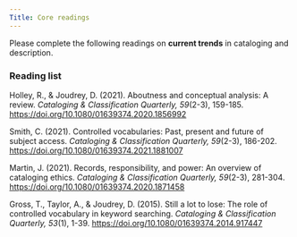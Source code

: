 ```yaml
---
Title: Core readings
---
```

Please complete the following readings on **current trends** in cataloging and description.
### Reading list
Holley, R., & Joudrey, D. (2021). Aboutness and conceptual analysis: A review. *Cataloging & Classification Quarterly, 59*(2-3), 159-185. <https://doi.org/10.1080/01639374.2020.1856992>

Smith, C. (2021). Controlled vocabularies: Past, present and future of subject access. *Cataloging & Classification Quarterly, 59*(2-3), 186-202. <https://doi.org/10.1080/01639374.2021.1881007>

Martin, J. (2021). Records, responsibility, and power: An overview of cataloging ethics. *Cataloging & Classification Quarterly, 59*(2-3), 281-304. <https://doi.org/10.1080/01639374.2020.1871458>

Gross, T., Taylor, A., & Joudrey, D. (2015). Still a lot to lose: The role of controlled vocabulary in keyword searching. *Cataloging & Classification Quarterly, 53*(1), 1-39. <https://doi.org/10.1080/01639374.2014.917447>
